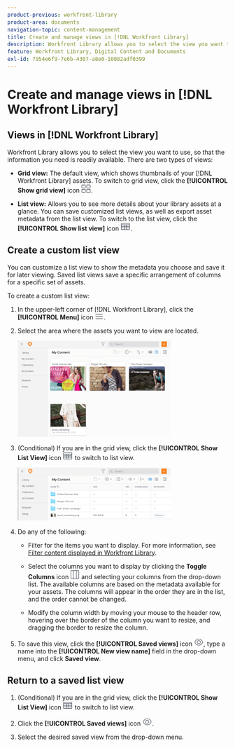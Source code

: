 ```yaml
---
product-previous: workfront-library
product-area: documents
navigation-topic: content-management
title: Create and manage views in [!DNL Workfront Library]
description: Workfront Library allows you to select the view you want to use, so that the information you need is readily available. There are two types of views - EDIT ME.
feature: Workfront Library, Digital Content and Documents
exl-id: 7954e6f9-7e6b-4307-a8e0-10082adf0399
---
```

# Create and manage views in [!DNL Workfront Library]

## Views in [!DNL Workfront Library]

Workfront Library allows you to select the view you want to use, so that the information you need is readily available. There are two types of views:

* **Grid view**&#x200B;**:** The default view, which shows thumbnails of your [!DNL Workfront Library] assets. To switch to grid view, click the **[!UICONTROL Show grid view]** icon ![](assets/grid-view-icon.png).

* **List view**&#x200B;**:** Allows you to see more details about your library assets at a glance. You can save customized list views, as well as export asset metadata from the list view. To switch to the list view, click the **[!UICONTROL Show list view]** icon ![](assets/list-view-icon.png).

## Create a custom list view

You can customize a list view to show the metadata you choose and save it for later viewing. Saved list views save a specific arrangement of columns for a specific set of assets.

To create a custom list view:

1. In the upper-left corner of [!DNL Workfront Library], click the **[!UICONTROL Menu]** icon ![](assets/library-menu-icon.png).
1. Select the area where the assets you want to view are located.

   ![](assets/grid-view-match-list-view-350x220.png)

1. (Conditional) If you are in the grid view, click the **[!UICONTROL Show List View]** icon ![](assets/list-view-icon.png) to switch to list view.

   ![](assets/list-view-350x121.png)

1. Do any of the following:

   * Filter for the items you want to display. For more information, see [Filter content displayed in Workfront Library](../../workfront-library/content-management/basics/filter-content-displayed.md).
   * Select the columns you want to display by clicking the **Toggle Columns** icon ![](assets/columns-icon.png) and selecting your columns from the drop-down list. The available columns are based on the metadata available for your assets. The columns will appear in the order they are in the list, and the order cannot be changed.

   * Modify the column width by moving your mouse to the header row, hovering over the border of the column you want to resize, and dragging the border to resize the column.

1. To save this view, click the **[!UICONTROL Saved views]** icon ![](assets/saved-views-icon.png), type a name into the **[!UICONTROL New view name]** field in the drop-down menu, and click **Saved view**.

## Return to a saved list view

1. (Conditional) If you are in the grid view, click the **[!UICONTROL Show List View]** icon ![](assets/list-view-icon.png) to switch to list view.

1. Click the **[!UICONTROL Saved views]** icon ![](assets/saved-views-icon.png).

1. Select the desired saved view from the drop-down menu.

&nbsp;

